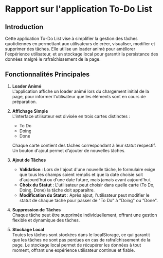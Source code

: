 # Rapport sur l'application To-Do List

## Introduction

Cette application To-Do List vise à simplifier la gestion des tâches quotidiennes en permettant aux utilisateurs de créer, visualiser, modifier et supprimer des tâches. Elle utilise un loader animé pour améliorer l'expérience utilisateur, et un stockage local pour garantir la persistance des données malgré le rafraîchissement de la page.

## Fonctionnalités Principales

1. **Loader Animé**  
   L'application affiche un loader animé lors du chargement initial de la page, pour informer l'utilisateur que les éléments sont en cours de préparation.

2. **Affichage Simple**  
   L'interface utilisateur est divisée en trois cartes distinctes : 
   - To Do
   - Doing
   - Done

   Chaque carte contient des tâches correspondant à leur statut respectif. Un bouton d'ajout permet d'ajouter de nouvelles tâches.

3. **Ajout de Tâches**  
   - **Validation** : Lors de l'ajout d'une nouvelle tâche, le formulaire exige que tous les champs soient remplis et que la date choisie soit d'aujourd'hui ou d'une date future, mais jamais avant aujourd'hui.
   - **Choix du Statut** : L'utilisateur peut choisir dans quelle carte (To Do, Doing, Done) la tâche doit apparaître.
   - **Modification du Statut** : Après ajout, l'utilisateur peut modifier le statut de chaque tâche pour passer de "To Do" à "Doing" ou "Done".

4. **Suppression de Tâches**  
   Chaque tâche peut être supprimée individuellement, offrant une gestion flexible et dynamique des tâches.

5. **Stockage Local**  
   Toutes les tâches sont stockées dans le localStorage, ce qui garantit que les tâches ne sont pas perdues en cas de rafraîchissement de la page. Le stockage local permet de récupérer les données à tout moment, offrant une expérience utilisateur continue et fiable.


